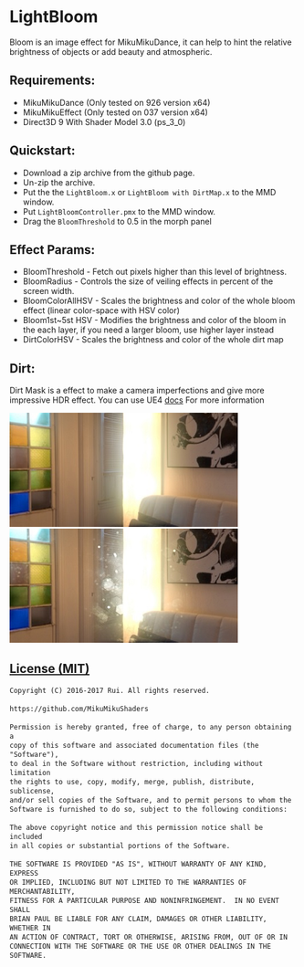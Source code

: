 LightBloom
========
Bloom is an image effect for MikuMikuDance, it can help to hint the relative brightness of objects or add beauty and atmospheric.

Requirements:
-----------
* MikuMikuDance (Only tested on 926 version x64)
* MikuMikuEffect (Only tested on 037 version x64)
* Direct3D 9 With Shader Model 3.0 (ps_3_0)

Quickstart:
-----------
* Download a zip archive from the github page.
* Un-zip the archive.
* Put the the `LightBloom.x` or `LightBloom with DirtMap.x` to the MMD window.
* Put `LightBloomController.pmx` to the MMD window.
* Drag the `BloomThreshold` to 0.5 in the morph panel

Effect Params:
-----------
* BloomThreshold - Fetch out pixels higher than this level of brightness.
* BloomRadius - Controls the size of veiling effects in percent of the screen width.
* BloomColorAllHSV - Scales the brightness and color of the whole bloom effect (linear color-space with HSV color)
* Bloom1st~5st HSV - Modifies the brightness and color of the bloom in the each layer, if you need a larger bloom, use higher layer instead
* DirtColorHSV - Scales the brightness and color of the whole dirt map

Dirt:
-----------
Dirt Mask is a effect to make a camera imperfections and give more impressive HDR effect. You can use UE4 [docs](https://docs.unrealengine.com/latest/INT/Engine/Rendering/PostProcessEffects/Bloom/index.html) For more information

[![link text](./Screenhots/1_small.jpg)](https://raw.githubusercontent.com/MikuMikuShaders/LightBloom/master/Screenhots/1.jpg)
[![link text](./Screenhots/2_small.jpg)](https://raw.githubusercontent.com/MikuMikuShaders/LightBloom/master/Screenhots/2.jpg)

[License (MIT)](https://raw.githubusercontent.com/MikuMikuShaders/LightBloom/master/LICENSE.txt)
-------------------------------------------------------------------------------
	Copyright (C) 2016-2017 Rui. All rights reserved.

	https://github.com/MikuMikuShaders

	Permission is hereby granted, free of charge, to any person obtaining a
	copy of this software and associated documentation files (the "Software"),
	to deal in the Software without restriction, including without limitation
	the rights to use, copy, modify, merge, publish, distribute, sublicense,
	and/or sell copies of the Software, and to permit persons to whom the
	Software is furnished to do so, subject to the following conditions:

	The above copyright notice and this permission notice shall be included
	in all copies or substantial portions of the Software.

	THE SOFTWARE IS PROVIDED "AS IS", WITHOUT WARRANTY OF ANY KIND, EXPRESS
	OR IMPLIED, INCLUDING BUT NOT LIMITED TO THE WARRANTIES OF MERCHANTABILITY,
	FITNESS FOR A PARTICULAR PURPOSE AND NONINFRINGEMENT.  IN NO EVENT SHALL
	BRIAN PAUL BE LIABLE FOR ANY CLAIM, DAMAGES OR OTHER LIABILITY, WHETHER IN
	AN ACTION OF CONTRACT, TORT OR OTHERWISE, ARISING FROM, OUT OF OR IN
	CONNECTION WITH THE SOFTWARE OR THE USE OR OTHER DEALINGS IN THE SOFTWARE.
